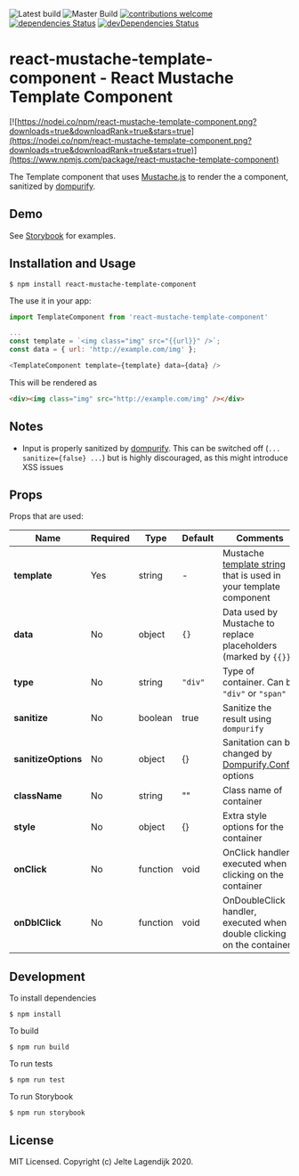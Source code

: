 ![Latest build](https://github.com/JelteMX/react-mustache-template-component/workflows/Latest%20build/badge.svg)
![Master Build](https://github.com/JelteMX/react-mustache-template-component/workflows/Master%20Build/badge.svg)
[![contributions welcome](https://img.shields.io/badge/contributions-welcome-brightgreen.svg?style=flat)](https://github.com/jeltemx/react-mustache-template-component/issues)
[![dependencies Status](https://david-dm.org/jeltemx/react-mustache-template-component/status.svg)](https://david-dm.org/jeltemx/react-mustache-template-component)
[![devDependencies Status](https://david-dm.org/jeltemx/react-mustache-template-component/dev-status.svg)](https://david-dm.org/jeltemx/react-mustache-template-component?type=dev)

# react-mustache-template-component - React Mustache Template Component

[![https://nodei.co/npm/react-mustache-template-component.png?downloads=true&downloadRank=true&stars=true](https://nodei.co/npm/react-mustache-template-component.png?downloads=true&downloadRank=true&stars=true)](https://www.npmjs.com/package/react-mustache-template-component)

The Template component that uses [Mustache.js](https://www.npmjs.com/package/mustache) to render the a component, sanitized by [dompurify](https://www.npmjs.com/package/dompurify).

## Demo

See [Storybook](https://jeltemx.github.io/react-mustache-template-component) for examples.

## Installation and Usage

```
$ npm install react-mustache-template-component
```

The use it in your app:

```js
import TemplateComponent from 'react-mustache-template-component'

...
const template = `<img class="img" src="{{url}}" />`;
const data = { url: 'http://example.com/img' };

<TemplateComponent template={template} data={data} />
```

This will be rendered as

```html
<div><img class="img" src="http://example.com/img" /></div>
```

## Notes

- Input is properly sanitized by [dompurify](https://www.npmjs.com/package/dompurify). This can be switched off (`... sanitize={false} ...`) but is highly discouraged, as this might introduce XSS issues

## Props

Props that are used:

|Name|Required|Type|Default|Comments|
|---|---|---|---|---|
|**template**|Yes|string|-|Mustache [template string](https://github.com/janl/mustache.js) that is used in your template component|
|**data**|No|object|`{}`|Data used by Mustache to replace placeholders (marked by `{{}}`)|
|**type**|No|string|`"div"`|Type of container. Can be `"div"` or `"span"`|
|**sanitize**|No|boolean|true|Sanitize the result using `dompurify`|
|**sanitizeOptions**|No|object|{}|Sanitation can be changed by [Dompurify.Config](https://www.npmjs.com/package/dompurify#can-i-configure-dompurify) options|
|**className**|No|string|""|Class name of container|
|**style**|No|object|{}|Extra style options for the container|
|**onClick**|No|function|void|OnClick handler, executed when clicking on the container|
|**onDblClick**|No|function|void|OnDoubleClick handler, executed when double clicking on the container|

## Development

To install dependencies
```
$ npm install
```

To build
```
$ npm run build
```

To run tests
```
$ npm run test
```

To run Storybook
```
$ npm run storybook
```

## License

MIT Licensed. Copyright (c) Jelte Lagendijk 2020.
